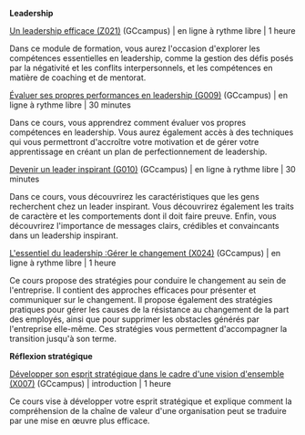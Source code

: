 **Leadership**

[Un leadership efficace (Z021)](https://learn-apprendre.csps-efpc.gc.ca/application/en/content/effective-leadership-z021) (GCcampus) | en ligne à rythme libre | 1 heure

Dans ce module de formation, vous aurez l&#39;occasion d&#39;explorer les compétences essentielles en leadership, comme la gestion des défis posés par la négativité et les conflits interpersonnels, et les compétences en matière de coaching et de mentorat.

[Évaluer ses propres performances en leadership (G009)](https://learn-apprendre.csps-efpc.gc.ca/application/fr/content/evaluer-ses-propres-performances-en-leadership-g009) (GCcampus) | en ligne à rythme libre | 30 minutes

Dans ce cours, vous apprendrez comment évaluer vos propres compétences en leadership. Vous aurez également accès à des techniques qui vous permettront d&#39;accroître votre motivation et de gérer votre apprentissage en créant un plan de perfectionnement de leadership.

[Devenir un leader inspirant (G010)](https://learn-apprendre.csps-efpc.gc.ca/application/fr/content/devenir-un-leader-inspirant-g010) (GCcampus) | en ligne à rythme libre | 30 minutes

Dans ce cours, vous découvrirez les caractéristiques que les gens recherchent chez un leader inspirant. Vous découvrirez également les traits de caractère et les comportements dont il doit faire preuve. Enfin, vous découvrirez l&#39;importance de messages clairs, crédibles et convaincants dans un leadership inspirant.

[L&#39;essentiel du leadership :](https://learn-apprendre.csps-efpc.gc.ca/application/en/content/leadership-essentials-leading-change-x024)[Gérer le changement (X024)](https://learn-apprendre.csps-efpc.gc.ca/application/fr/content/lessentiel-du-leadership-gerer-le-changement-x024) (GCcampus) | en ligne à rythme libre | 1 heure

Ce cours propose des stratégies pour conduire le changement au sein de l&#39;entreprise. Il contient des approches efficaces pour présenter et communiquer sur le changement. Il propose également des stratégies pratiques pour gérer les causes de la résistance au changement de la part des employés, ainsi que pour supprimer les obstacles générés par l&#39;entreprise elle-même. Ces stratégies vous permettent d&#39;accompagner la transition jusqu&#39;à son terme.

**Réflexion stratégique**

[Développer son esprit stratégique dans le cadre d&#39;une vision d&#39;ensemble (X007)](https://learn-apprendre.csps-efpc.gc.ca/application/fr/content/developper-son-esprit-strategique-dans-le-cadre-dune-vision-densemble-x007) (GCcampus) | introduction | 1 heure

Ce cours vise à développer votre esprit stratégique et explique comment la compréhension de la chaîne de valeur d&#39;une organisation peut se traduire par une mise en œuvre plus efficace.